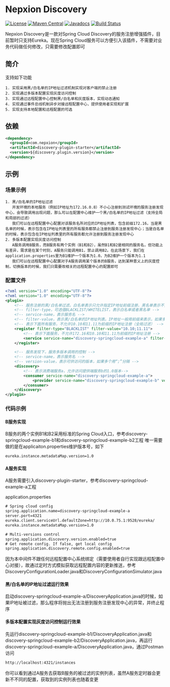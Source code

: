 # Nepxion Discovery
[![License](https://img.shields.io/badge/License-Apache%202.0-blue.svg?label=license)](https://github.com/Nepxion/Discovery/blob/master/LICENSE)
[![Maven Central](https://img.shields.io/maven-central/v/com.nepxion/discovery.svg?label=maven%20central)](http://search.maven.org/#search%7Cga%7C1%7Cg%3A%22com.nepxion%22%20AND%20discovery)
[![Javadocs](http://www.javadoc.io/badge/com.nepxion/discovery-plugin.svg)](http://www.javadoc.io/doc/com.nepxion/discovery-plugin)
[![Build Status](https://travis-ci.org/Nepxion/Discovery.svg?branch=master)](https://travis-ci.org/Nepxion/Discovery)

Nepxion Discovery是一款对Spring Cloud Discovery的服务注册增强插件，目前暂时只支持Eureka。现在Spring Cloud服务可以方便引入该插件，不需要对业务代码做任何修改，只需要修改配置即可

## 简介
支持如下功能

    1. 实现采用黑/白名单的IP地址过滤机制实现对客户端的禁止注册
    2. 实现通过多版本配置实现灰度访问控制
    3. 实现通过远程配置中心控制黑/白名单和灰度版本，实现动态通知	
    4. 实现通过事件总线机制异步对接远程配置中心，提供使用者实现和扩展
    5. 实现支持本地配置和远程配置的可选

## 依赖
```xml
<dependency>
  <groupId>com.nepxion</groupId>
  <artifactId>discovery-plugin-starter</artifactId>
  <version>${discovery.plugin.version}</version>
</dependency>
```

## 示例
### 场景示例

    1. 黑/白名单的IP地址过滤
       开发环境的本地服务（例如IP地址为172.16.0.8）不小心注册到测试环境的服务注册发现中心，会导致调用出现问题，那么可以在配置中心维护一个黑/白名单的IP地址过滤（支持全局和局部的过滤）
       我们可以在远程配置中心配置对该服务名所对应的IP地址列表，包含前缀172.16，当是黑名单的时候，表示包含在IP地址列表里的所有服务都禁止注册到服务注册发现中心；当是白名单的时候，表示包含在IP地址列表里的所有服务都允许注册到服务注册发现中心
    2. 多版本配置实现灰度访问控制
       A服务调用B服务，而B服务有两个实例（B1和B2），虽然B1和B2是相同的服务名，但功能上有差异，需求是在某个时刻，A服务只能调用B1，禁止调用B2。在此场景下，我们在application.properties里为B1维护一个版本为1.0，为B2维护一个版本为1.1
       我们可以在远程配置中心配置对于A服务调用某个版本的B服务，达到某种意义上的灰度控制，切换版本的时候，我们只需要改相关的远程配置中心的配置即可

### 配置文件
```xml
<?xml version="1.0" encoding="UTF-8"?>
<?xml version="1.0" encoding="UTF-8"?>
<plugin>
    <!-- 服务注册的黑/白名单过滤。白名单表示只允许指定IP地址前缀注册，黑名单表示不允许指定IP地址前缀注册。每个服务只能同时开启要么白名单，要么黑名单 -->
    <!-- filter-type，可选值BLACKLIST/WHITELIST，表示白名单或者黑名单 -->
    <!-- service-name，表示服务名 -->
    <!-- filter-value，表示黑/白名单的IP地址列表。IP地址一般用前缀来表示，如果多个用“;”分隔 -->
    <!-- 表示下面所有服务，不允许10.10和11.11为前缀的IP地址注册（全局过滤） -->
    <register filter-type="BLACKLIST" filter-value="10.10;11.11">
        <!-- 表示下面服务，不允许172.16和10.10和11.11为前缀的IP地址注册 -->
        <service service-name="discovery-springcloud-example-a" filter-value="172.16"/>
    </register>

    <!-- 服务发现下，服务多版本调用的控制 -->
    <!-- service-name，表示服务名 -->
    <!-- version-value，表示可供访问的版本，如果多个用“;”分隔 -->
    <discovery>
        <!-- 表示消费端服务a，允许访问提供端服务b的1.0版本-->
        <consumer service-name="discovery-springcloud-example-a">
            <provider service-name="discovery-springcloud-example-b" version-value="1.0"/>
        </consumer>
    </discovery>
</plugin>
```

### 代码示例
#### B服务实现
B服务的两个实例B1和B2采用标准的Spring Cloud入口，参考discovery-springcloud-example-b1和discovery-springcloud-example-b2工程
唯一需要做的是在applicaiton.properties维护版本号，如下
```xml
eureka.instance.metadataMap.version=1.0
```

#### A服务实现
A服务需要引入discovery-plugin-starter，参考discovery-springcloud-example-a工程

application.properties
```xml
# Spring cloud config
spring.application.name=discovery-springcloud-example-a
server.port=4321
eureka.client.serviceUrl.defaultZone=http://10.0.75.1:9528/eureka/
eureka.instance.metadataMap.version=1.0

# Multi-versions control
spring.application.discovery.version.enabled=true
# Get remote config. If false, get local config
spring.application.discovery.remote.config.enabled=true
```
因为本中间件不跟任何远程配置中心系统绑定（需要使用者自行实现跟远程配置中心对接），故通过定时方式模拟获取远程配置内容的更新推送，参考DiscoveryConfigurationLoader.java和DiscoveryConfigurationSimulator.java

#### 黑/白名单的IP地址过滤运行效果
启动discovery-springcloud-example-a/DiscoveryApplication.java的时候，如果IP地址被过滤，那么程序将抛出无法注册到服务注册发现中心的异常，并终止程序

#### 多版本配置实现灰度访问控制运行效果
先运行discovery-springcloud-example-b1/DiscoveryApplication.java和discovery-springcloud-example-b2/DiscoveryApplication.java，再运行discovery-springcloud-example-a/DiscoveryApplication.java，通过Postman访问
```xml
http://localhost:4321/instances
```
你可以看到通过A服务去获取B服务的被过滤的实例列表，虽然A服务定时器会更新不不同的配置，获取到的实例列表也随着变更
